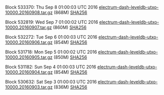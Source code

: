 Block 533370: Thu Sep  8 01:00:03 UTC 2016 [electrum-dash-leveldb-utxo-10000.20160908.tar.gz](https://transfer.sh/bmACr/electrum-dash-leveldb-utxo-10000.20160908.tar.gz) (868M) [SHA256](https://transfer.sh/zPy8e/electrum-dash-leveldb-utxo-10000.20160908.tar.gz.sha256)

Block 532819: Wed Sep  7 01:00:02 UTC 2016 [electrum-dash-leveldb-utxo-10000.20160907.tar.gz](https://transfer.sh/FPwxj/electrum-dash-leveldb-utxo-10000.20160907.tar.gz) (860M) [SHA256](https://transfer.sh/72Y1B/electrum-dash-leveldb-utxo-10000.20160907.tar.gz.sha256)

Block 532272: Tue Sep  6 01:00:03 UTC 2016 [electrum-dash-leveldb-utxo-10000.20160906.tar.gz](https://transfer.sh/CGITc/electrum-dash-leveldb-utxo-10000.20160906.tar.gz) (854M) [SHA256](https://transfer.sh/WTq7t/electrum-dash-leveldb-utxo-10000.20160906.tar.gz.sha256)

Block 531718: Mon Sep  5 01:00:02 UTC 2016 [electrum-dash-leveldb-utxo-10000.20160905.tar.gz](https://transfer.sh/dxlVi/electrum-dash-leveldb-utxo-10000.20160905.tar.gz) (850M) [SHA256](https://transfer.sh/11gxDD/electrum-dash-leveldb-utxo-10000.20160905.tar.gz.sha256)

Block 531182: Sun Sep  4 01:00:03 UTC 2016 [electrum-dash-leveldb-utxo-10000.20160904.tar.gz](https://transfer.sh/rFZck/electrum-dash-leveldb-utxo-10000.20160904.tar.gz) (854M) [SHA256](https://transfer.sh/wj1Ol/electrum-dash-leveldb-utxo-10000.20160904.tar.gz.sha256)

Block 530632: Sat Sep  3 01:00:03 UTC 2016 [electrum-dash-leveldb-utxo-10000.20160903.tar.gz](https://transfer.sh/EJxst/electrum-dash-leveldb-utxo-10000.20160903.tar.gz) (836M) [SHA256](https://transfer.sh/9b12Q/electrum-dash-leveldb-utxo-10000.20160903.tar.gz.sha256)
